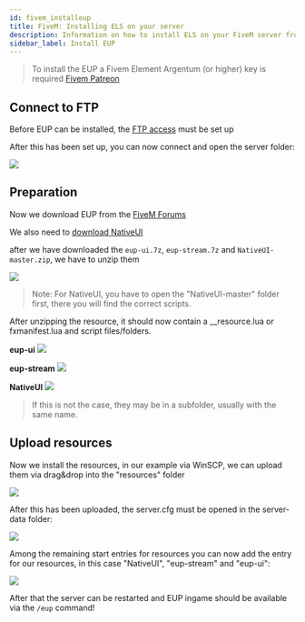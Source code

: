 ```yaml
---
id: fivem_installeup
title: FiveM: Installing ELS on your server
description: Information on how to install ELS on your FiveM server from ZAP-Hosting - ZAP-Hosting.com documentation
sidebar_label: Install EUP
---
```


> To install the EUP a Fivem Element Argentum (or higher) key is required [Fivem Patreon](https://www.patreon.com/fivem)

## Connect to FTP

Before EUP can be installed, the [FTP access](gameserver_ftpaccess.md) must be set up

After this has been set up, you can now connect and open the server folder:

![](https://screensaver01.zap-hosting.com/index.php/s/omjKDgFcn64rRMF/preview)


## Preparation

Now we download EUP from the [FiveM Forums](https://forum.cfx.re/t/release-eup-for-fivem-server-sided/139848)

We also need to [download NativeUI](https://github.com/FrazzIe/NativeUILua/archive/master.zip)

after we have downloaded the `eup-ui.7z`, `eup-stream.7z` and `NativeUI-master.zip`, we have to unzip them

![](https://screensaver01.zap-hosting.com/index.php/s/5k99WrAfJAktmfm/preview)

> Note: For NativeUI, you have to open the "NativeUI-master" folder first, there you will find the correct scripts.

After unzipping the resource, it should now contain a __resource.lua or fxmanifest.lua and script files/folders.

**eup-ui**
![](https://screensaver01.zap-hosting.com/index.php/s/2DHfLodNrsyfAk2/preview)

**eup-stream**
![](https://screensaver01.zap-hosting.com/index.php/s/pLrT8mcgHHjQfcp/preview)

**NativeUI**
![](https://screensaver01.zap-hosting.com/index.php/s/DTtctZn4cKzEKpo/preview)

> If this is not the case, they may be in a subfolder, usually with the same name.

## Upload resources


Now we install the resources, in our example via WinSCP, we can upload them via drag&drop into the "resources" folder

![](https://screensaver01.zap-hosting.com/index.php/s/sFme5NHHxCjGand/preview)

After this has been uploaded, the server.cfg must be opened in the server-data folder:

![](https://screensaver01.zap-hosting.com/index.php/s/eM8MtkZJCLg3gdz/preview)

Among the remaining start entries for resources you can now add the entry for our resources, in this case "NativeUI", "eup-stream" and "eup-ui":

![](https://screensaver01.zap-hosting.com/index.php/s/KEojnnKk9WsXR8M/preview)


After that the server can be restarted and EUP ingame should be available via the `/eup` command!

